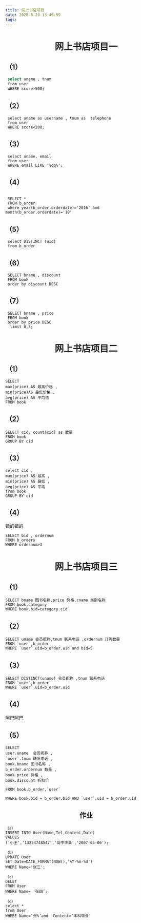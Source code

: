 ```yaml
---
title: 网上书店项目
date: 2020-8-20 13:46:59
tags:
---
```

  # <center> 网上书店项目一 <center>
   <!-- more --> 
  ## （1）
   ``` bash
    select uname , tnum 
    from user
    WHERE score>500;
   ```
   ## （2）
   ```
    select uname as username , tnum as  telephone 
    from user
    WHERE score<200;
   ```

   ## （3）
   ```
    select uname, email
    from user
    WHERE email LIKE '%qq%';
   ```
## （4）
   ```

    SELECT *
    FROM b_order
    where year(b_order.orderdate)='2016' and month(b_order.orderdate)='10'
   ```
   
   ## （5）
   ```
    select DISTINCT (uid)
    from b_order
   ```
   ## （6）
   ```
    SELECT bname , discount
    FROM book
    order by discount DESC
   ```
   ## （7）
   ```
    SELECT bname , price
    FROM book
    order by price DESC
     limit 0,3;
   ```
  # <center> 网上书店项目二 <center>
   ## （1）
```
SELECT 
max(price) AS 最高价格 , 
min(price)AS 最低价格 ,
avg(price) AS 平均值
FROM book
```
## （2）
```
SELECT cid, count(cid) as 数量
FROM book
GROUP BY cid
```
## （3）
```
select cid , 
max(price) AS 最高 ,
min(price) AS 最低 ,
avg(price) AS 平均
from book
GROUP BY cid
```
## （4）
错的错的
```
SELECT bid , ordernum
FROM b_orders
WHERE ordernum>3
```
# <center> 网上书店项目三<center> 
## （1）
```
SELECT bname 图书名称,price 价格,cname 类别名称
FROM book,category
WHERE book.bid=category.cid
 ```
## （2）
 ```
 SELECT uname 会员昵称,tnum 联系电话 ,ordernum 订购数量
 FROM `user`,b_order
 WHERE `user`.uid=b_order.uid and bid=5
 ```
## （3）
 ```
 SELECT DISTINCT(uname) 会员昵称 ,tnum 联系电话
 FROM `user`,b_order
 WHERE `user`.uid=b_order.uid 
  ```
## （4）
阿巴阿巴
## （5）
 ```
 SELECT 
 user.uname  会员昵称 ,
 `user`.tnum 联系电话 ,
 book.bname 图书名称 ,
 b_order.ordernum 数量 ,
 book.price 价格 ,
 book.discount 折扣价

FROM book,b_order,`user`

WHERE book.bid = b_order.bid AND `user`.uid = b_order.uid
  ```
## <center> 作业<center> 
``` mysql
（a）
INSERT INTO User(Name,Tel,Content,Date) 
VALUES
('小王','13254748547','高中毕业','2007-05-06');

（b）
UPDATE User 
SET Date=DATE_FORMAT(NOW(),'%Y-%m-%d') 
WHERE Name='张三';

（c）
DELET 
FROM User 
WHERE Name= '张四’;

（d）
select *
from User
WHERE Name=‘张%’and  Content=‘本科毕业’
```